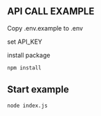 ## API CALL EXAMPLE

Copy .env.example to .env

set API_KEY

install package

```bash
npm install
```

## Start example

```bash
node index.js
```
